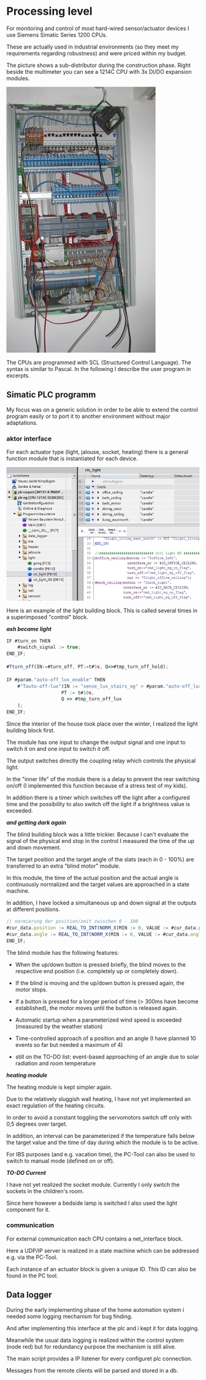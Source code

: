 # Processing level

For monitoring and control of most hard-wired sensor/actuator devices I use Siemens Simatic Series 1200 CPUs.

These are actually used in industrial environments (so they meet my requirements regarding robustness) and were priced within my budget.

The picture shows a sub-distributor during the construction phase. Right beside the multimeter you can see a 1214C CPU with 3x DI/DO expansion modules.

![Unterverteiler_Bauphase](images/Unterverteiler_Bauphase.JPG)

The CPUs are programmed with SCL (Structured Control Language). The syntax is similar to Pascal. In the following I describe the user program in excerpts.

## Simatic PLC programm

My focus was on a generic solution in order to be able to extend the control program easily or to port it to another environment without major adaptations.

### aktor interface

For each actuator type (light, jalouse, socket, heating) there is a general function module that is instantiated for each device.

![TIA_multiinstanz](images/TIA_multiinstanz.PNG)

Here is an example of the light building block. This is called several times in a superimposed "control" block.

***ash became light***

```javascript
IF #turn_on THEN
    #switch_signal := true;
END_IF;

#Tturn_off(IN:=#turn_off, PT:=t#5s, Q=>#tmp_turn_off_hold);

IF #param."auto-off_lux_enable" THEN
    #"Tauto-off-lux"(IN := "sense_lux_stairs_og" > #param."auto-off_lux",
                    PT := t#10s,
                    Q => #tmp_turn_off_lux
    );
END_IF;
```

Since the interior of the house took place over the winter, I realized the light building block first.

The module has one input to change the output signal and one input to switch it on and one input to switch it off.

The output switches directly the coupling relay which controls the physical light.

In the "inner life" of the module there is a delay to prevent the rear switching on/off (I implemented this function because of a stress test of my kids). 

In addition there is a timer which switches off the light after a configured time and the possibility to also switch off the light if a brightness value is exceeded.

***and getting dark again***

The blind building block was a little trickier. Because I can't evaluate the signal of the physical end stop in the control I measured the time of the up and down movement.

The target position and the target angle of the slats (each in 0 - 100%) are transferred to an extra "blind motor" module.

In this module, the time of the actual position and the actual angle is continuously normalized and the target values are approached in a state machine. 

In addition, I have locked a simultaneous up and down signal at the outputs at different positions.

```javascript
// normierung der position/zeit zwischen 0 - 100 
#cur_data.position := REAL_TO_INT(NORM_X(MIN := 0, VALUE := #cur_data.position_in_time, MAX := #DRIVING_TIME_POSITION) * #DIGIT_SCALA);
#cur_data.angle := REAL_TO_INT(NORM_X(MIN := 0, VALUE := #cur_data.angle_in_time, MAX := #DRIVING_TIME_ANGLE) * #DIGIT_SCALA);
END_IF;
```

The blind module has the following features:

* When the up/down button is pressed briefly, the blind moves to the respective end position (i.e. completely up or completely down).

* If the blind is moving and the up/down button is pressed again, the motor stops.

* If a button is pressed for a longer period of time (> 300ms have become established), the motor moves until the button is released again.

* Automatic startup when a parameterized wind speed is exceeded (measured by the weather station)

* Time-controlled approach of a position and an angle (I have planned 10 events so far but needed a maximum of 4)

* still on the TO-DO list: event-based approaching of an angle due to solar radiation and room temperature

***heating module***

The heating module is kept simpler again.

Due to the relatively sluggish wall heating, I have not yet implemented an exact regulation of the heating circuits.

In order to avoid a constant toggling the servomotors switch off only with 0,5 degrees over target.

In addition, an interval can be parameterized if the temperature falls below the target value and the time of day during which the module is to be active.

For IBS purposes (and e.g. vacation time), the PC-Tool can also be used to switch to manual mode (defined on or off).

***TO-DO Current***

I have not yet realized the socket module. Currently I only switch the sockets in the children's room.

Since here however a bedside lamp is switched I also used the light component for it.

### communication

For external communication each CPU contains a net_interface block.

Here a UDP/IP server is realized in a state machine which can be addressed e.g. via the PC-Tool.

Each instance of an actuator block is given a unique ID. This ID can also be found in the PC tool.

## Data logger

During the early implementing phase of the home automation system i needed some logging mechanism for bug finding.

And after implementing this interface at the plc and i kept it for data logging.

Meanwhile the usual data logging is realized within the control system (node red) but for redundancy purpose the mechanism is still alive.

The main script provides a IP listener for every configuret plc connection.

Messages from the remote clients will be parsed and stored in a db.
